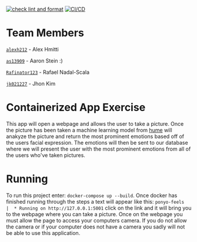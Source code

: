 [![check lint and format](https://github.com/software-students-fall2023/4-containerized-app-exercise-team-team-team-team-team-team/actions/workflows/lint.yml/badge.svg)](https://github.com/software-students-fall2023/4-containerized-app-exercise-team-team-team-team-team-team/actions/workflows/lint.yml)
[![CI/CD](https://github.com/software-students-fall2023/4-containerized-app-exercise-team-team-team-team-team-team/actions/workflows/python-app.yml/badge.svg)](https://github.com/software-students-fall2023/4-containerized-app-exercise-team-team-team-team-team-team/actions/workflows/python-app.yml)

# Team Members
[`alexh212`](https://github.com/alexh212) - Alex Hmitti

[`as13909`](https://github.com/as13909) - Aaron Stein :)

[`Rafinator123`](https://github.com/Rafinator123) - Rafael Nadal-Scala

[`jk021227`](https://github.com/jk021227) - Jhon Kim 


# Containerized App Exercise

This app will open a webpage and allows the user to take a picture. Once the picture has been taken a machine learning model from [hume](https://www.hume.ai) will anakyze the picture and return the most prominent emotions based off of the users facial expression. The emotions will then be sent to our database where we will present the user with the most prominent emotions from all of the users who've taken pictures. 

# Running
To run this project enter: `docker-compose up --build`. Once docker has finished running through the steps a text will appear like this: ``ponyo-feels  |  * Running on http://127.0.0.1:5001`` click on the link and it will bring you to the webpage where you can take a picture. Once on the webpage you must allow the page to access your computers camera. If you do not allow the camera or if your computer does not have a camera you sadly will not be able to use this application. 

